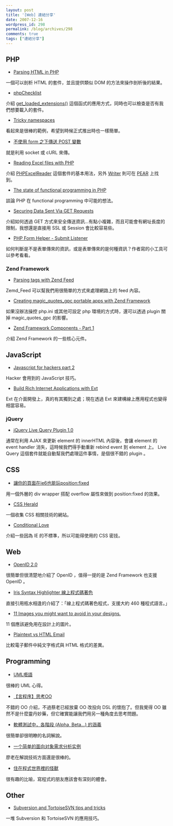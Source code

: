 ```yaml
---
layout: post
title: '[Web] 連結分享'
date: 2007-12-16
wordpress_id: 298
permalink: /blog/archives/298
comments: true
tags: ["連結分享"]
---
```


<!--more-->

## PHP

* [Parsing HTML in PHP](http://www.onderstekop.nl/articles/114/)

一個可以剖析 HTML 的套件，並且提供類似 DOM 的方法來操作剖析後的結果。

* [phpChecklist](http://till.vox.com/library/post/phpchecklist.html)

介紹 [get_loaded_extensions()](http://docs.php.net/manual/en/function.get-loaded-extensions.php) 這個函式的應用方式，同時也可以檢查是否有我們想要載入的套件。

* [Tricky namespaces](http://www.stubbles.org/archives/34-Tricky-namespaces.html)

看起來是很棒的範例，希望到時候正式推出時也一樣簡單。

* [不使用 form 之下傳送 POST 變數](http://www.real-blog.com/programming/471)

就是利用 socket 或 cURL 來傳。

* [Reading Excel files with PHP](http://www.xml.lt/Blog/2007/12/14/Reading+Excel+files+with+PHP)

介紹 [PHPExcelReader](http://sourceforge.net/projects/phpexcelreader) 這個套件的基本用法，另外 [Writer](http://pear.php.net/package/Spreadsheet_Excel_Writer) 則可在 [PEAR](http://pear.php.net) 上找到。

* [The state of functional programming in PHP](http://www.sitepoint.com/blogs/2007/12/15/the-state-of-functional-programming-in-php/)

談論 PHP 在 functional programming 中可能的想法。

* [Securing Data Sent Via GET Requests](http://www.phpbuilder.com/columns/hillel_aftel20070510.php3)

介紹如何透過 GET 方式來安全傳送資訊...有點小複雜，而且可能會有網址長度的限制，我想還是直接用 SSL 或 Session 會比較容易些。

* [PHP Form Helper - Submit Listener](http://davidwalsh.name/php-form-helper-submit-listener/)

如何判斷是不是表單傳來的資訊，或是表單傳來的是何種資訊？作者寫的小工具可以參考看看。



### Zend Framework

* [Parsing tags with Zend Feed](http://www.prodevtips.com/2007/12/12/parsing-tags-with-zend-feed/)

Zemd_Feed 可以幫我們用很簡單的方式來處理網路上的 feed 內容。

* [Creating magic_quotes_gpc portable apps with Zend Framework](http://prematureoptimization.org/blog/archives/52)

如果沒辦法操控 php.ini 或其他可設定 php 環境的方式時，還可以透過 plugin 關掉 magic_quotes_gpc 的影響。

* [Zend Framework Components - Part 1](http://www.killerphp.com/articles/zend-framework-components-part-1/)

介紹 Zend Framework 的一些核心元件。 



## JavaScript

* [Javascript for hackers part 2](http://www.thespanner.co.uk/2007/12/12/javascript-for-hackers-part-2/)

Hacker 會用到的 JavaScript 技巧。

* [Build Rich Internet Applications with Ext](http://www.sitepoint.com/article/build-rich-applications-ext/)

Ext 在介面開發上，真的有其獨到之處；現在透過 Ext 來建構線上應用程式也變得相當容易。 



### jQuery

* [jQuery Live Query Plugin 1.0](http://brandonaaron.net/docs/livequery/)

通常在利用 AJAX  來更新 element 的 innerHTML 內容後，會讓 element 的 event handler 消失，這時候我們得手動重新 rebind event 到 element 上。 Live Query 這個套件就能自動幫我們處理這件事情，是個很不錯的 plugin 。 



## CSS

* [讓你的頁面在ie6也能玩position:fixed](http://www.wowbox.com.tw/blog/article.asp?id=2357)

用一個外層的 div wrapper 搭配 overflow 屬性來做到 position:fixed 的效果。

* [CSS Herald](http://cssherald.com/)

一個收集 CSS 相關技術的網站。

* [Conditional Love](http://24ways.org/2007/conditional-love)

介紹一些因為 IE 的不標準，所以可能得使用的 CSS 密技。 



## Web

* [OpenID 2.0](http://mk.netgenes.org/archives/687/)

很簡單但很清楚地介紹了 OpenID ，值得一提的是 Zend Framework 也支援 OpenID 。

* [Iris Syntax Highlighter 線上程式碼著色](http://duartes.org/iris/highlight.html)

直接引用瓶水相逢的介紹了：「線上程式碼著色程式，支援大約 460 種程式語言。」

* [11 Images you might want to avoid in your designs.](http://www.snap2objects.com/2007/12/13/11-images-you-might-want-to-avoid-in-your-designs/)

11 個應該避免用在設計上的圖片。

* [Plaintext vs HTML Email](http://blogs.sun.com/chienr/entry/plaintext_vs_html_email)

比較電子郵件中純文字格式與 HTML 格式的差異。 



## Programming

* [UML囈語](http://www.umltw.com/2007/12/uml.html)

很棒的 UML 心得。

* [【言程序】思考OO](http://jerrylovesrebol.blogspot.com/2007/12/oo.html)

不錯的 OO 介紹，不過蔡老已經放棄 OO 改投向 DSL 的懷抱了。但我覺得 OO 雖然不是什麼靈丹妙藥，但它確實能讓我們用另一種角度去思考問題。

* [軟體測試中，各階段 (Alpha, Beta...) 的涵義](http://blog.vixual.net/2007/12/alpha-beta.html)

很簡單卻很明瞭的名詞解說。

* [一个简单的面向对象需求分析实例](http://www.dualface.com/blog/?p=479)

廖老在解說技術方面還是很棒的。

* [住在程式世界裡的怪獸](http://tangblack.blogspot.com/2007/12/blog-post_14.html)

很有趣的比喻，寫程式的朋友應該會有深刻的體會。 



## Other

* [Subversion and TortoiseSVN tips and tricks](http://vidmar.net/weblog/archive/2007/12/11/subversion-and-tortoisesvn-tips-and-tricks.aspx)

一堆 Subversion 和 TortoiseSVN 的應用技巧。 



